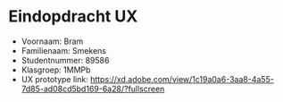 # Eindopdracht UX

- Voornaam: Bram
- Familienaam: Smekens
- Studentnummer: 89586
- Klasgroep: 1MMPb
- UX prototype link: https://xd.adobe.com/view/1c19a0a6-3aa8-4a55-7d85-ad08cd5bd169-6a28/?fullscreen